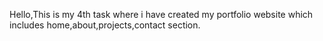 Hello,This is my 4th task where i have created my portfolio website which includes home,about,projects,contact section.
